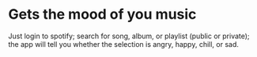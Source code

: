 # Gets the mood of you music
Just login to spotify; search for song, album, or playlist (public or private); the app will tell you whether the selection is angry, happy, chill, or sad.